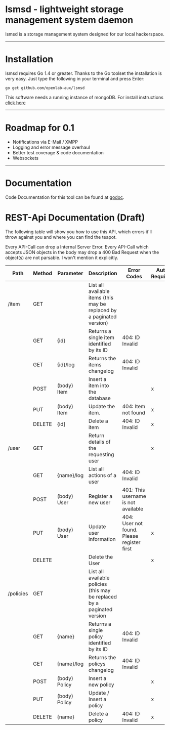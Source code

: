 lsmsd - lightweight storage management system daemon
===========
lsmsd is a storage management system designed for our local hackerspace.
___
# Installation
lsmsd requires Go 1.4 or greater. Thanks to the Go toolset the installation is very easy. Just type the following in your terminal and press Enter:

    go get github.com/openlab-aux/lsmsd

This software needs a running instance of mongoDB. For install instructions [click here](http://docs.mongodb.org/manual/installation/)

___
# Roadmap for 0.1
  * Notifications via E-Mail / XMPP
  * Logging and error message overhaul
  * Better test coverage & code documentation
  * Websockets

___
# Documentation

Code Documentation for this tool can be found at [godoc](http://godoc.org/github.com/openlab-aux/lsmsd).

# REST-Api Documentation (Draft)

The following table will show you how to use this API, which errors it'll throw against you and where you can find the teapot.

Every API-Call can drop a Internal Server Error. Every API-Call which accepts JSON objects in the body may drop a 400 Bad Request when the object(s) are not parsable. I won't mention it explicitly.

| Path | Method | Parameter | Description | Error Codes | Auth Required | Admin Required |
---|---|---|---|---|---|---|
| /item | GET | | List all available items (this may be replaced by a paginated version) | | | |
| | GET | {id} | Returns a single item identified by its ID | 404: ID Invalid | | |
| | GET | {id}/log | Returns the items changelog | 404: ID Invalid | | |
| | POST | (body) Item | Insert a item into the database | | x | |
| | PUT | (body) Item | Update the item. | 404: Item not found | x | |
| | DELETE | {id] | Delete a item | 404: ID Invalid | x | |
| /user | GET | | Return details of the requesting user | | x | |
| | GET | {name}/log | List all actions of a user | 404: ID Invalid | | |
| | POST | (body) User | Register a new user | 401: This username is not available | | |
| | PUT | (body) User | Update user information | 404: User not found. Please register first | x | (x) |
| | DELETE | | Delete the User | | x | (x) |
| /policies | GET | | List all available policies (this may be replaced by a paginated version | | | |
| | GET | {name} | Returns a single policy identified by its ID | 404: ID Invalid | | | |
| | GET | {name}/log | Returns the policys changelog | 404: ID Invalid | | |
| | POST | (body) Policy | Insert a new policy | | x | |
| | PUT | (body) Policy | Update / Insert a policy | | x | |
| | DELETE | {name} | Delete a policy | 404: ID Invalid | x | |
